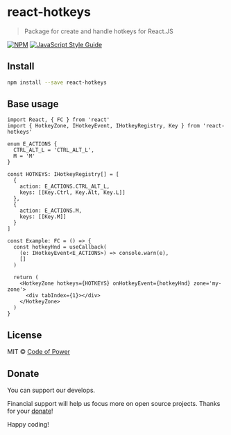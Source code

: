 # react-hotkeys

> Package for create and handle hotkeys for React.JS

[![NPM](https://img.shields.io/npm/v/react-hotkeys.svg)](https://www.npmjs.com/package/react-hotkeys) [![JavaScript Style Guide](https://img.shields.io/badge/code_style-standard-brightgreen.svg)](https://standardjs.com)

## Install

```bash
npm install --save react-hotkeys
```

## Base usage

```tsx
import React, { FC } from 'react'
import { HotkeyZone, IHotkeyEvent, IHotkeyRegistry, Key } from 'react-hotkeys'

enum E_ACTIONS {
  CTRL_ALT_L = 'CTRL_ALT_L',
  M = 'M'
}

const HOTKEYS: IHotkeyRegistry[] = [
  {
    action: E_ACTIONS.CTRL_ALT_L,
    keys: [[Key.Ctrl, Key.Alt, Key.L]]
  },
  {
    action: E_ACTIONS.M,
    keys: [[Key.M]]
  }
]

const Example: FC = () => {
  const hotkeyHnd = useCallback(
    (e: IHotkeyEvent<E_ACTIONS>) => console.warn(e),
    []
  )

  return (
    <HotkeyZone hotkeys={HOTKEYS} onHotkeyEvent={hotkeyHnd} zone='my-zone'>
      <div tabIndex={1}></div>
    </HotkeyZone>
  )
}
```

## License

MIT © [Code of Power](https://github.com/Code-of-Power)

## Donate

You can support our develops.

Financial support will help us focus more on open source projects. Thanks for your [donate](https://www.tinkoff.ru/collectmoney/crowd/kernichnyi.andrey1/yHjhT34489/?short_link=1idYUIkwUmR&httpMethod=GET)!

Happy coding!
